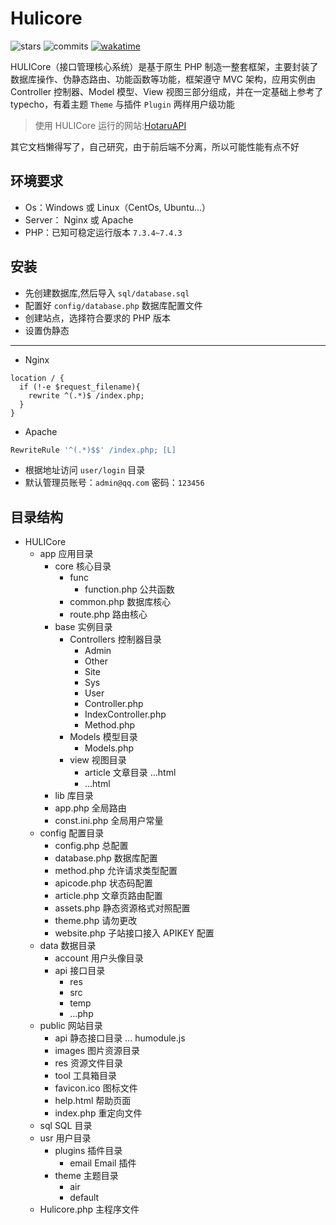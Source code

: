 # Hulicore

![stars](https://img.shields.io/github/stars/biyuehu/hulicore)
![commits](https://img.shields.io/github/commit-activity/t/biyuehu/hulicore)
[![wakatime](https://wakatime.com/badge/user/018dc603-712a-4205-a226-d4c9ccd0d02b/project/018dd427-9f87-44a1-a59d-cfdce0bda071.svg)](https://wakatime.com/badge/user/018dc603-712a-4205-a226-d4c9ccd0d02b/project/018dd427-9f87-44a1-a59d-cfdce0bda071)

HULICore（接口管理核心系统）是基于原生 PHP 制造一整套框架，主要封装了数据库操作、伪静态路由、功能函数等功能，框架遵守 MVC 架构，应用实例由 Controller 控制器、Model 模型、View 视图三部分组成，并在一定基础上参考了 typecho，有着主题 `Theme` 与插件 `Plugin` 两样用户级功能

> 使用 HULICore 运行的网站:[HotaruAPI](https://api.hotaru.icu)

其它文档懒得写了，自己研究，由于前后端不分离，所以可能性能有点不好

## 环境要求

- Os：Windows 或 Linux（CentOs, Ubuntu...）
- Server： Nginx 或 Apache
- PHP：已知可稳定运行版本 `7.3.4~7.4.3`

## 安装

- 先创建数据库,然后导入 `sql/database.sql`
- 配置好 `config/database.php` 数据库配置文件
- 创建站点，选择符合要求的 PHP 版本
- 设置伪静态

---

- Nginx

```nginx
location / {
  if (!-e $request_filename){
    rewrite ^(.*)$ /index.php;
  }
}
```

- Apache

```apache
RewriteRule '^(.*)$$' /index.php; [L]
```

- 根据地址访问 `user/login` 目录
- 默认管理员账号：`admin@qq.com` 密码：`123456`

## 目录结构

- HULICore
  - app 应用目录
    - core 核心目录
      - func
        - function.php 公共函数
      - common.php 数据库核心
      - route.php 路由核心
    - base 实例目录
      - Controllers 控制器目录
        - Admin
        - Other
        - Site
        - Sys
        - User
        - Controller.php
        - IndexController.php
        - Method.php
      - Models 模型目录
        - Models.php
      - view 视图目录
        - article 文章目录
          ...html
        - ...html
    - lib 库目录
    - app.php 全局路由
    - const.ini.php 全局用户常量
  - config 配置目录
    - config.php 总配置
    - database.php 数据库配置
    - method.php 允许请求类型配置
    - apicode.php 状态码配置
    - article.php 文章页路由配置
    - assets.php 静态资源格式对照配置
    - theme.php 请勿更改
    - website.php 子站接口接入 APIKEY 配置
  - data 数据目录
    - account 用户头像目录
    - api 接口目录
      - res
      - src
      - temp
      - ...php
  - public 网站目录
    - api 静态接口目录
      ...
      humodule.js
    - images 图片资源目录
    - res 资源文件目录
    - tool 工具箱目录
    - favicon.ico 图标文件
    - help.html 帮助页面
    - index.php 重定向文件
  - sql SQL 目录
  - usr 用户目录
    - plugins 插件目录
      - email Email 插件
    - theme 主题目录
      - air
      - default
  - Hulicore.php 主程序文件
